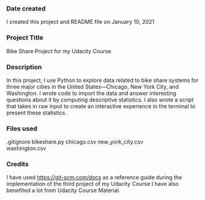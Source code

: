 ### Date created
I created this project and README file on January 10, 2021

### Project Title
Bike Share Project for my Udacity Course

### Description
In this project, I use Python to explore data related to bike share systems for three major cities in the United States—Chicago, New York City, and Washington. I wrote code to import the data and answer interesting questions about it by computing descriptive statistics. I also wrote a script that takes in raw input to create an interactive experience in the terminal to present these statistics.

### Files used
.gitignore
bikeshare.py
chicago.csv
new_york_city.csv  
washington.csv  

### Credits
I have used https://git-scm.com/docs as a reference guide during the implementation of the third project of my Udacity Course
I have also benefited a lot from Udacity Course Material.
